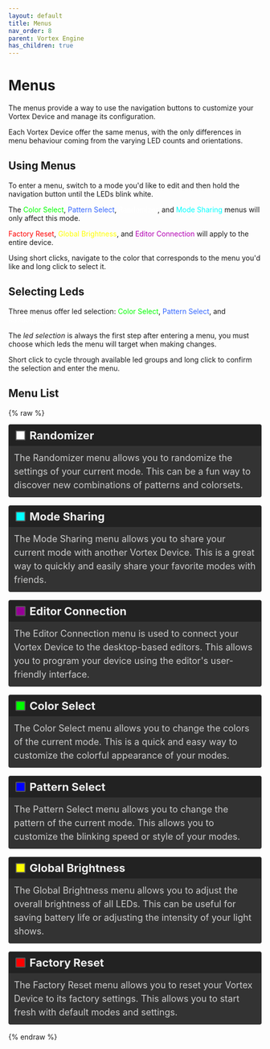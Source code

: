 ```yaml
---
layout: default
title: Menus
nav_order: 8
parent: Vortex Engine
has_children: true
---
```


<style>
/* Updated colors for dark theme compatibility */
.white { background-color: rgba(255, 255, 255); }
.cyan { background-color: rgba(0, 255, 255); }
.purple { background-color: rgba(150, 0, 150); }
.green { background-color: rgba(0, 255, 0); }
.blue { background-color: rgba(0, 0, 255); }
.yellow { background-color: rgba(255, 255, 0); }
.red { background-color: rgba(255, 0, 0); }

.rounded-box { 
   display: inline-block;
   width: 16px;
   height: 16px;
   margin-right: 8px;
   margin-left: 5px;
   border-radius: 2px;
   border: 2px solid #555;
   vertical-align: middle;
}

.color-list-entry {
   display: flex;
   align-items: center;
   font-size: 22px;
   font-weight: bold;
   margin-bottom: 0; /* Remove bottom margin for seamless transition */
   padding: 8px;
   border: 1px solid #333;
   border-bottom: none; /* Remove bottom border */
   border-radius: 4px 4px 0 0; /* Round top corners only */
   background-color: #222; /* Darker background */
   color: #eee; /* Light text for contrast */
   transition: background-color 0.3s; /* Smooth background color transition */
}

.color-list-entry:hover {
   background-color: #2a2a2a; /* Slightly lighter on hover */
}

.color-list-entry + div {
   margin-top: 0; /* Remove top margin for seamless transition */
   margin-bottom: 16px;
   padding-left: 30px;
   font-size: 18px;
   line-height: 1.5;
   padding: 10px;
   border: 1px solid #333;
   border-top: none; /* Remove top border */
   border-radius: 0 0 4px 4px; /* Round bottom corners only */
   background-color: #333; /* Dark background for text */
   color: #ccc; /* Light text for readability */
   transition: background-color 0.3s; /* Smooth background color transition */
}

.color-list-entry + div:hover {
   background-color: #3a3a3a; /* Slightly lighter on hover */
}

/* Scoped link styles within the menu section */
.menu-wrapper a {
   text-decoration: none; /* Remove default link styling */
   color: inherit; /* Inherit color from parent */
   display: block; /* Ensures the link covers the whole section */
}

.device-icon {
   margin: 20px;
   width: 30%;
   height: 30%;
}
</style>

# Menus
The menus provide a way to use the navigation buttons to customize your Vortex Device and manage its configuration.

Each Vortex Device offer the same menus, with the only differences in menu behaviour coming from the varying LED counts and orientations.

## Using Menus
To enter a menu, switch to a mode you'd like to edit and then hold the navigation button until the LEDs blink white.

The <span style="color: #00ff00;">Color Select</span>, <span style="color: #3366ff;">Pattern Select</span>, <span style="color: #ffffff;">Randomizer</span>, and <span style="color: #00ffff;">Mode Sharing</span> menus will only affect this mode.

<span style="color: #ff0000;">Factory Reset</span>, <span style="color: #ffff00;">Global Brightness</span>, and <span style="color: #b300b3;">Editor Connection</span> will apply to the entire device.

Using short clicks, navigate to the color that corresponds to the menu you'd like and long click to select it.

## Selecting Leds
Three menus offer led selection: <span style="color: #00ff00;">Color Select</span>, <span style="color: #3366ff;">Pattern Select</span>, and <span style="color: #ffffff;">Randomizer</span> 

The _led selection_ is always the first step after entering a menu, you must choose which leds the menu will target when making changes.

Short click to cycle through available led groups and long click to confirm the selection and enter the menu.

## Menu List

{% raw %}
<div class="menu-wrapper">
<a href="randomizer_menu.html">
  <div class="color-list-entry"><span class="rounded-box white"></span>Randomizer</div>
  <div>The Randomizer menu allows you to randomize the settings of your current mode. This can be a fun way to discover new combinations of patterns and colorsets.</div>
</a>

<a href="mode_sharing_menu.html">
  <div class="color-list-entry"><span class="rounded-box cyan"></span>Mode Sharing</div>
  <div>The Mode Sharing menu allows you to share your current mode with another Vortex Device. This is a great way to quickly and easily share your favorite modes with friends.</div>
</a>

<a href="editor_connection_menu.html">
  <div class="color-list-entry"><span class="rounded-box purple"></span>Editor Connection</div>
  <div>The Editor Connection menu is used to connect your Vortex Device to the desktop-based editors. This allows you to program your device using the editor's user-friendly interface.</div>
</a>

<a href="color_select_menu.html">
  <div class="color-list-entry"><span class="rounded-box green"></span>Color Select</div>
  <div>The Color Select menu allows you to change the colors of the current mode. This is a quick and easy way to customize the colorful appearance of your modes.</div>
</a>

<a href="pattern_select_menu.html">
  <div class="color-list-entry"><span class="rounded-box blue"></span>Pattern Select</div>
  <div>The Pattern Select menu allows you to change the pattern of the current mode. This allows you to customize the blinking speed or style of your modes.</div>
</a>

<a href="global_brightness_menu.html">
  <div class="color-list-entry"><span class="rounded-box yellow"></span>Global Brightness</div>
  <div>The Global Brightness menu allows you to adjust the overall brightness of all LEDs. This can be useful for saving battery life or adjusting the intensity of your light shows.</div>
</a>

<a href="factory_reset_menu.html">
  <div class="color-list-entry"><span class="rounded-box red"></span>Factory Reset</div>
  <div>The Factory Reset menu allows you to reset your Vortex Device to its factory settings. This allows you to start fresh with default modes and settings.</div>
</a>
</div>
{% endraw %}
